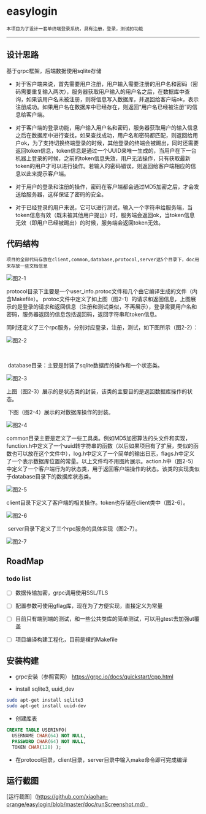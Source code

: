 # easylogin
	本项目为了设计一套单终端登录系统，具有注册，登录，测试的功能
----
## 设计思路
  基于grpc框架，后端数据使用sqlite存储

+ 对于客户端来说，首先需要用户注册，用户输入需要注册的用户名和密码（密码需要重复输入两次），服务器获取用户输入的用户名之后，在数据库中查询，如果该用户名未被注册，则将信息写入数据库，并返回给客户端ok，表示注册成功。如果用户名在数据库中已经存在，则返回“用户名已经被注册”的信息给客户端。

+ 对于客户端的登录功能，用户输入用户名和密码，服务器获取用户的输入信息之后在数据库中进行查找，如果查找成功，用户名和密码都匹配，则返回给用户ok，为了支持切换终端登录的时候，其他登录的终端会被踢出，同时还需要返回token信息，token信息是通过一个UUID来唯一生成的，当用户在下一台机器上登录的时候，之前的token信息失效，用户无法操作，只有获取最新token的用户才可以进行操作。若输入的密码错误，则返回给客户端相应的信息以此来提示客户端。

+ 对于用户的登录和注册的操作，密码在客户端都会通过MD5加密之后，才会发送给服务器，这样保证了密码的安全。

+ 对于已经登录的用户来说，它可以进行测试，输入一个字符串给服务端，当token信息有效（既未被其他用户提出）时，服务端会返回ok，当token信息无效（即用户已经被踢出）的时候，服务端会返回token无效。

## 代码结构

	项目的全部代码存放在client,common,database,protocol,server这5个目录下，doc用来存放一些文档信息

![图2-1](https://github.com/xiaohan-orange/easylogin/blob/master/doc/2-1.png)

​	protocol目录下主要是一个user_info.protoc文件和几个由它编译生成的文件（内含Makefile）。		 	protoc文件中定义了如上图（图2-1）的请求和返回信息，上图展示的是登录的请求和返回信息（注册和测试类似，不再展示），登录需要用户名和密码，服务器返回的信息包括返回码，返回字符串和token信息。

​	同时还定义了三个rpc服务，分别对应登录，注册，测试，如下图所示（图2-2）：

![图2-2](https://github.com/xiaohan-orange/easylogin/blob/master/doc/2-2.png)

​	

​	database目录：主要是封装了sqlite数据库的操作和一个状态类。

![图2-3](https://github.com/xiaohan-orange/easylogin/blob/master/doc/2-3.png)

​	上图（图2-3）展示的是状态类的封装，该类的主要目的是返回数据库操作的状态。

​	下图（图2-4）展示的对数据库操作的封装。

![图2-4](https://github.com/xiaohan-orange/easylogin/blob/master/doc/2-4.png)



​	common目录主要是定义了一些工具类。例如MD5加密算法的头文件和实现，function.h中定义了一个uuid转字符串的函数（以后如果项目有了扩展，类似的函数也可以放在这个文件中），log.h中定义了一个简单的输出日志，flags.h中定义了一个表示数据库位置的常量。以上文件均不用图片展示。action.h中（图2-5）中定义了一个客户端行为的状态类，用于返回客户端操作的状态。该类的实现类似于database目录下的数据库状态类。

![图2-5](https://github.com/xiaohan-orange/easylogin/blob/master/doc/2-5.png)

​	client目录下定义了客户端的相关操作。token也存储在client类中（图2-6）。

![图2-6](https://github.com/xiaohan-orange/easylogin/blob/master/doc/2-6.png)

​	server目录下定义了三个rpc服务的具体实现（图2-7）。

![图2-7](https://github.com/xiaohan-orange/easylogin/blob/master/doc/2-7.png)



## RoadMap
### todo list
- [ ] 数据传输加密，grpc调用使用SSL/TLS
- [ ] 配置参数可使用gflag库，现在为了方便实现，直接定义为常量
- [ ] 目前只有端到端的测试，和一些公共类库的简单测试，可以用gtest去加强ut覆盖
- [ ] 项目编译构建工程化，目前是裸的Makefile


## 安装构建

+ grpc安装（参照官网）
  https://grpc.io/docs/quickstart/cpp.html

+ install sqlite3, uuid_dev

```bash
sudo apt-get install sqlite3
sudo apt-get install uuid-dev
```

+ 创建库表
```sql
CREATE TABLE USERINFO( 
  USERNAME CHAR(64) NOT NULL,
  PASSWORD CHAR(64) NOT NULL,
  TOKEN CHAR(128) );
```
+ 在protocol目录，client目录，server目录中输入make命令即可完成编译

## 运行截图

[运行截图]（https://github.com/xiaohan-orange/easylogin/blob/master/doc/runScreenshot.md）



# 
